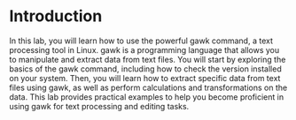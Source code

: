 # Introduction

In this lab, you will learn how to use the powerful gawk command, a text processing tool in Linux. gawk is a programming language that allows you to manipulate and extract data from text files. You will start by exploring the basics of the gawk command, including how to check the version installed on your system. Then, you will learn how to extract specific data from text files using gawk, as well as perform calculations and transformations on the data. This lab provides practical examples to help you become proficient in using gawk for text processing and editing tasks.
